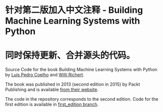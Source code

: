 针对第二版加入中文注释 - Building Machine Learning Systems with Python
=============================================

同时保持更新、合并源头的代码。
=============================================
Source Code for the book Building Machine Learning Systems with Python by [Luis
Pedro Coelho](http://luispedro.org) and [Willi Richert](http://twotoreal.com).

The book was published in 2013 (second edition in 2015) by Packt Publishing and
is available [from their
website](http://www.packtpub.com/building-machine-learning-systems-with-python/book).

The code in the repository corresponds to the second edition. Code for the
first edition is available in [first\_edition
branch](https://github.com/luispedro/BuildingMachineLearningSystemsWithPython/tree/first_edition).

